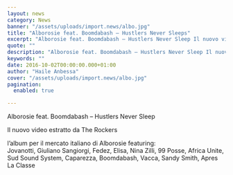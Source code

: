 ```yaml
---
layout: news
category: News
banner: "/assets/uploads/import.news/albo.jpg"
title: "Alborosie feat. Boomdabash – Hustlers Never Sleeps"
excerpt: "Alborosie feat. Boomdabash – Hustlers Never Sleep Il nuovo video estratto da The Rockers l’album per il mercato italiano di Alborosie featuring: Jovanotti, Giuliano Sangiorgi, Fedez, Elisa, Nina Zilli, 99 Posse, Africa Unite, Sud Sound System, Caparezza, Boomdabash, Vacca, Sandy Smith, Apres La Classe"
quote: ""
description: "Alborosie feat. Boomdabash – Hustlers Never Sleep Il nuovo video estratto da The Rockers l’album per il mercato italiano di Alborosie featuring: Jovanotti, Giuliano Sangiorgi, Fedez, Elisa, Nina Zilli, 99 Posse, Africa Unite, Sud Sound System, Caparezza, Boomdabash, Vacca, Sandy Smith, Apres La Classe"
keywords: ""
date: 2016-10-02T00:00:00.000+01:00
author: "Haile Anbessa"
cover: "/assets/uploads/import.news/albo.jpg"
pagination:
  enabled: true

---
```


Alborosie feat. Boomdabash – Hustlers Never Sleep

Il nuovo video estratto da The Rockers

l’album per il mercato italiano di Alborosie featuring:  
Jovanotti, Giuliano Sangiorgi, Fedez, Elisa, Nina Zilli, 99 Posse, Africa Unite, Sud Sound System, Caparezza, Boomdabash, Vacca, Sandy Smith, Apres La Classe